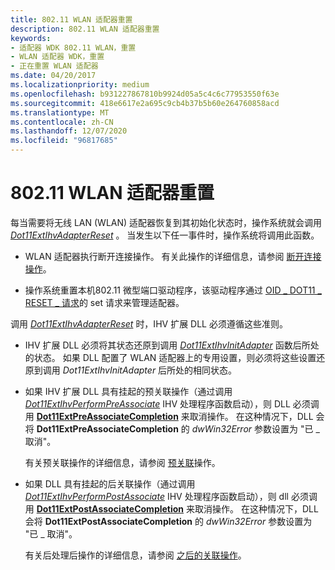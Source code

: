 ```yaml
---
title: 802.11 WLAN 适配器重置
description: 802.11 WLAN 适配器重置
keywords:
- 适配器 WDK 802.11 WLAN，重置
- WLAN 适配器 WDK，重置
- 正在重置 WLAN 适配器
ms.date: 04/20/2017
ms.localizationpriority: medium
ms.openlocfilehash: b931227867810b9924d05a5c4c6c77953550f63e
ms.sourcegitcommit: 418e6617e2a695c9cb4b37b5b60e264760858acd
ms.translationtype: MT
ms.contentlocale: zh-CN
ms.lasthandoff: 12/07/2020
ms.locfileid: "96817685"
---
```

# <a name="80211-wlan-adapter-reset"></a>802.11 WLAN 适配器重置




 

每当需要将无线 LAN (WLAN) 适配器恢复到其初始化状态时，操作系统就会调用 [*Dot11ExtIhvAdapterReset*](/windows-hardware/drivers/ddi/wlanihv/nc-wlanihv-dot11extihv_adapter_reset) 。 当发生以下任一事件时，操作系统将调用此函数。

-   WLAN 适配器执行断开连接操作。 有关此操作的详细信息，请参阅 [断开连接操作](/previous-versions/windows/hardware/wireless/disconnection-operations)。

-   操作系统重置本机802.11 微型端口驱动程序，该驱动程序通过 [OID \_ DOT11 \_ RESET \_ 请求](/previous-versions/windows/hardware/wireless/oid-dot11-reset-request)的 set 请求来管理适配器。

调用 [*Dot11ExtIhvAdapterReset*](/windows-hardware/drivers/ddi/wlanihv/nc-wlanihv-dot11extihv_adapter_reset) 时，IHV 扩展 DLL 必须遵循这些准则。

-   IHV 扩展 DLL 必须将其状态还原到调用 [*Dot11ExtIhvInitAdapter*](/windows-hardware/drivers/ddi/wlanihv/nc-wlanihv-dot11extihv_init_adapter) 函数后所处的状态。 如果 DLL 配置了 WLAN 适配器上的专用设置，则必须将这些设置还原到调用 *Dot11ExtIhvInitAdapter* 后所处的相同状态。

-   如果 IHV 扩展 DLL 具有挂起的预关联操作（通过调用 [*Dot11ExtIhvPerformPreAssociate*](/windows-hardware/drivers/ddi/wlanihv/nc-wlanihv-dot11extihv_perform_pre_associate) IHV 处理程序函数启动），则 DLL 必须调用 [**Dot11ExtPreAssociateCompletion**](/windows-hardware/drivers/ddi/wlanihv/nc-wlanihv-dot11ext_pre_associate_completion) 来取消操作。 在这种情况下，DLL 会将 **Dot11ExtPreAssociateCompletion** 的 *dwWin32Error* 参数设置为 "已 \_ 取消"。

    有关预关联操作的详细信息，请参阅 [预关联](pre-association-operations.md)操作。

-   如果 DLL 具有挂起的后关联操作（通过调用 [*Dot11ExtIhvPerformPostAssociate*](/windows-hardware/drivers/ddi/wlanihv/nc-wlanihv-dot11extihv_perform_post_associate) IHV 处理程序函数启动），则 dll 必须调用 [**Dot11ExtPostAssociateCompletion**](/windows-hardware/drivers/ddi/wlanihv/nc-wlanihv-dot11ext_post_associate_completion) 来取消操作。 在这种情况下，DLL 会将 **Dot11ExtPostAssociateCompletion** 的 *dwWin32Error* 参数设置为 "已 \_ 取消"。

    有关后处理后操作的详细信息，请参阅 [之后的关联操作](post-association-operations.md)。

 

 
